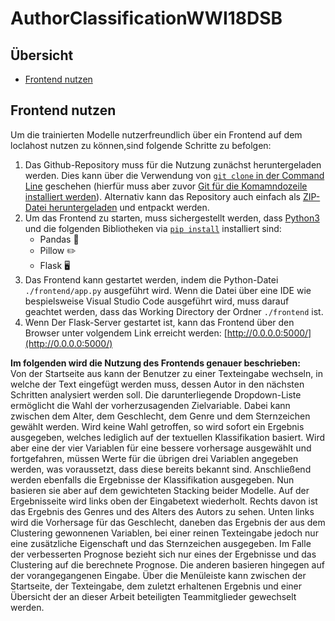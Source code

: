 # AuthorClassificationWWI18DSB

## Übersicht 
* [Frontend nutzen](#frontend)

## Frontend nutzen
Um die trainierten Modelle nutzerfreundlich über ein Frontend auf dem loclahost nutzen zu können,sind folgende Schritte zu befolgen:
1. Das Github-Repository muss für die Nutzung zunächst heruntergeladen werden. Dies kann über die Verwendung von [```git clone``` in der Command Line](https://docs.github.com/en/free-pro-team@latest/github/creating-cloning-and-archiving-repositories/cloning-a-repository) geschehen (hierfür muss aber zuvor [Git für die Komamndozeile installiert werden](https://docs.github.com/en/free-pro-team@latest/github/getting-started-with-github/set-up-git)). Alternativ kann das Repository auch einfach als [ZIP-Datei heruntergeladen](https://github.com/bjarnege/AuthorClassificationWWI18DSB/archive/main.zip) und entpackt werden.
2. Um das Frontend zu starten, muss sichergestellt werden, dass [Python3](https://wiki.python.org/moin/BeginnersGuide/Download) und die folgenden Bibliotheken via [```pip install```](https://packaging.python.org/tutorials/installing-packages/) installiert sind:
    * Pandas 🐼
    * Pillow ✏️
    * Flask 🖥
3. Das Frontend kann gestartet werden, indem die Python-Datei ```./frontend/app.py``` ausgeführt wird. Wenn die Datei über eine IDE wie bespielsweise Visual Studio Code ausgeführt wird, muss darauf geachtet werden, dass das Working Directory der Ordner ```./frontend``` ist.
4. Wenn Der Flask-Server gestartet ist, kann das Frontend über den Browser unter volgendem Link erreicht werden: [http://0.0.0.0:5000/](http://0.0.0.0:5000/)

**Im folgenden wird die Nutzung des Frontends genauer beschrieben:**\
Von der Startseite aus kann der Benutzer zu einer Texteingabe wechseln, in welche der Text eingefügt werden muss, dessen Autor in den nächsten Schritten analysiert werden soll. Die darunterliegende Dropdown-Liste ermöglicht die Wahl der vorherzusagenden Zielvariable. Dabei kann zwischen dem Alter, dem Geschlecht, dem Genre und dem Sternzeichen gewählt werden. Wird keine Wahl getroffen, so wird sofort ein Ergebnis ausgegeben, welches lediglich auf der textuellen Klassifikation basiert. Wird aber eine der vier Variablen für eine bessere vorhersage ausgewählt und fortgefahren, müssen Werte für die übrigen drei Variablen angegeben werden, was voraussetzt, dass diese bereits bekannt sind. Anschließend werden ebenfalls die Ergebnisse der Klassifikation ausgegeben. Nun basieren sie aber auf dem gewichteten Stacking beider Modelle. Auf der Ergebnisseite wird links oben der Eingabetext wiederholt. Rechts davon ist das Ergebnis des Genres und des Alters des Autors zu sehen. Unten links wird die Vorhersage für das Geschlecht, daneben das Ergebnis der aus dem Clustering gewonnenen Variablen, bei einer reinen Texteingabe jedoch nur eine zusätzliche Eigenschaft und das Sternzeichen ausgegeben. Im Falle der verbesserten Prognose bezieht sich nur eines der Ergebnisse und das Clustering auf die berechnete Prognose. Die anderen basieren hingegen auf der vorangegangenen Eingabe. Über die Menüleiste kann zwischen der Startseite, der Texteingabe, dem zuletzt erhaltenen Ergebnis und einer Übersicht der an dieser Arbeit beteiligten Teammitglieder gewechselt werden.
